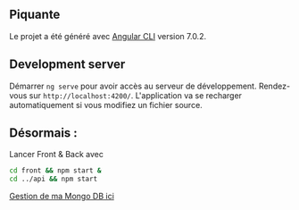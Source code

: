 ## Piquante

Le projet a été généré avec [Angular CLI](https://github.com/angular/angular-cli) version 7.0.2.

## Development server

Démarrer `ng serve` pour avoir accès au serveur de développement. Rendez-vous sur `http://localhost:4200/`. L'application va se recharger automatiquement si vous modifiez un fichier source.


## Désormais :
Lancer Front & Back avec 
```bash
cd front && npm start &
cd ../api && npm start
```

[Gestion de ma Mongo DB ici](https://cloud.mongodb.com/v2/5e7d4c48657df53f3e469e5b#security/network/whitelist)


